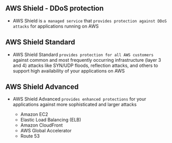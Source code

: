 ## AWS Shield - DDoS protection

- AWS Shield is `a managed service` that `provides protection against DDoS attacks` for applications running on AWS

## AWS Shield Standard

- AWS Shield Standard `provides protection for all AWS customers` against common and most frequently occurring infrastructure (layer 3 and 4) attacks like SYN/UDP floods, reflection attacks, and others to support high availability of your applications on AWS

## AWS Shield Advanced

- AWS Shield Advanced `provides enhanced protections` for your applications against more sophisticated and larger attacks

  - Amazon EC2
  - Elastic Load Balancing (ELB)
  - Amazon CloudFront
  - AWS Global Accelerator
  - Route 53
